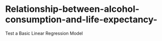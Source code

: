 # Relationship-between-alcohol-consumption-and-life-expectancy-
Test a Basic Linear Regression Model
